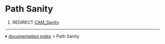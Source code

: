 # Path Sanity
1.  REDIRECT [CAM_Sanity](CAM_Sanity.md)



---
⏵ [documentation index](../README.md) > Path Sanity
